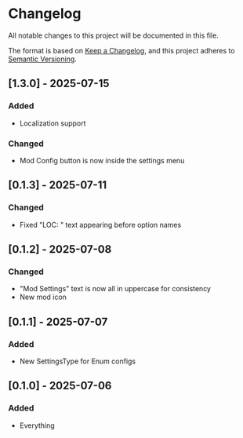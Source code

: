 # Changelog

All notable changes to this project will be documented in this file.

The format is based on [Keep a Changelog](https://keepachangelog.com/en/1.1.0/),
and this project adheres to [Semantic Versioning](https://semver.org/spec/v2.0.0.html).

## [1.3.0] - 2025-07-15

### Added

- Localization support

### Changed

- Mod Config button is now inside the settings menu

## [0.1.3] - 2025-07-11

### Changed

- Fixed "LOC: " text appearing before option names

## [0.1.2] - 2025-07-08

### Changed

- "Mod Settings" text is now all in uppercase for consistency
- New mod icon

## [0.1.1] - 2025-07-07

### Added

- New SettingsType for Enum configs

## [0.1.0] - 2025-07-06

### Added

- Everything
